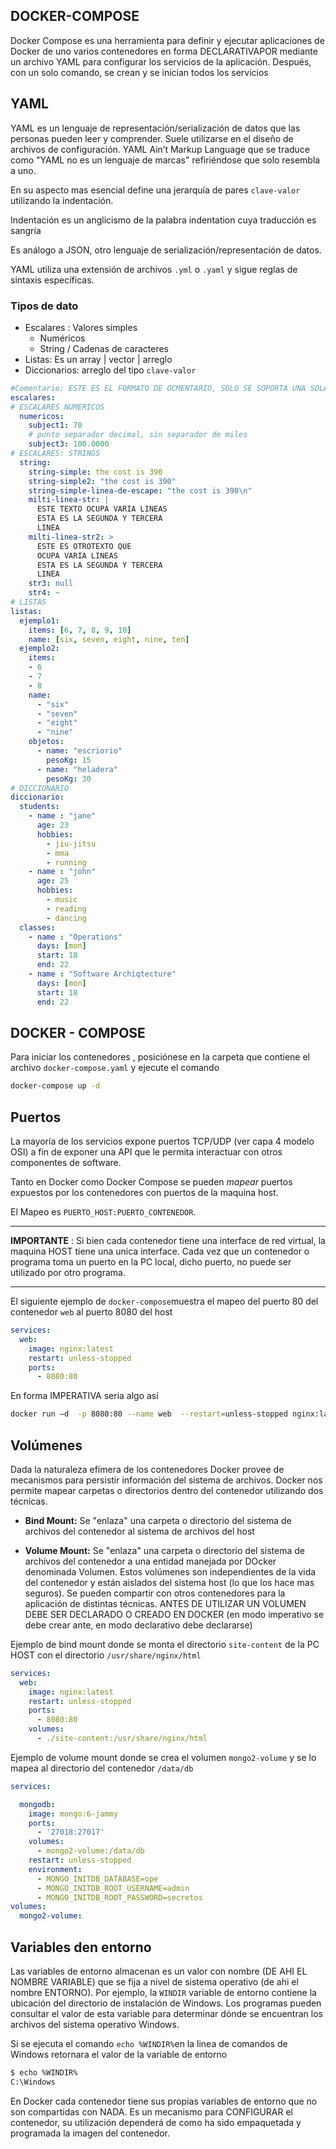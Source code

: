 ## DOCKER-COMPOSE

Docker Compose es una herramienta para definir y ejecutar aplicaciones de Docker de uno varios contenedores en forma DECLARATIVAPOR mediante un archivo YAML para configurar los servicios de la aplicación. Después, con un solo comando, se crean y se inician todos los servicios

## YAML

YAML es un lenguaje de representación/serialización de datos que las personas pueden leer y comprender. Suele utilizarse en el diseño de archivos de configuración. YAML Ain’t Markup Language que se traduce como "YAML no es un lenguaje de marcas" refiriéndose que solo resembla a uno.

En su aspecto mas esencial define una jerarquía de pares `clave-valor` utilizando la indentación.

Indentación es un anglicismo de la palabra indentation cuya traducción es sangría

Es análogo a JSON, otro lenguaje de serialización/representación de datos.

YAML utiliza una extensión de archivos `.yml` o `.yaml` y sigue reglas de sintaxis específicas.

### Tipos de dato

- Escalares : Valores simples
  - Numéricos
  - String / Cadenas de caracteres
- Listas: Es un array | vector | arreglo
- Diccionarios: arreglo del tipo `clave-valor`

```yaml
#Comentario: ESTE ES EL FORMATO DE OCMENTARIO, SOLO SE SOPORTA UNA SOLA LINEA
escalares:
# ESCALARES NUMERICOS
  numericos:
    subject1: 70
    # punto separador decimal, sin separador de miles
    subject3: 100.0000
# ESCALARES: STRINGS
  string:
    string-simple: the cost is 390
    string-simple2: "the cost is 390"
    string-simple-linea-de-escape: "the cost is 390\n"
    milti-linea-str: |
      ESTE TEXTO OCUPA VARIA LINEAS
      ESTA ES LA SEGUNDA Y TERCERA
      LINEA
    milti-linea-str2: >
      ESTE ES OTROTEXTO QUE
      OCUPA VARIA LINEAS
      ESTA ES LA SEGUNDA Y TERCERA
      LINEA
    str3: null
    str4: ~
# LISTAS
listas:
  ejemplo1:
    items: [6, 7, 8, 9, 10]
    name: [six, seven, eight, nine, ten]
  ejemplo2:
    items:
    - 6
    - 7
    - 8
    name:
      - "six"
      - "seven"
      - "eight"
      - "nine"
    objetos:
      - name: "escriorio"
        pesoKg: 15
      - name: "heladera"
        pesoKg: 30
# DICCIONARIO
diccionario:
  students:
    - name : "jane"
      age: 23
      hobbies:
        - jiu-jitsu
        - mma
        - running
    - name : "john"
      age: 25
      hobbies:
        - music
        - reading
        - dancing
  classes:
    - name : "Operations"
      days: [mon]
      start: 18
      end: 22
    - name : "Software Archiqtecture"
      days: [mon]
      start: 18
      end: 22
```

## DOCKER - COMPOSE

Para iniciar los contenedores , posiciónese en la carpeta que contiene el archivo `docker-compose.yaml` y ejecute el comando

```bash
docker-compose up -d
```

## Puertos

La mayoría de los servicios expone puertos TCP/UDP (ver capa 4 modelo OSI) a fin de exponer una API que le permita interactuar con otros componentes de software.

Tanto en Docker como Docker Compose se pueden *mapear* puertos expuestos por los contenedores con puertos de la maquina host.

El Mapeo es `PUERTO_HOST:PUERTO_CONTENEDOR`.

---

**IMPORTANTE** :  Si bien cada contenedor tiene una interface de red virtual, la maquina HOST tiene una unica interface. Cada vez que un contenedor o programa toma un puerto en la PC local, dicho puerto, no puede ser utilizado por otro programa.

---

El siguiente ejemplo de `docker-compose`muestra el mapeo del puerto 80 del contenedor `web` al puerto 8080 del host

```yaml
services:
  web:
    image: nginx:latest
    restart: unless-stopped
    ports:
      - 8080:80
```

En forma IMPERATIVA seria algo así

```bash
docker run –d  -p 8080:80 --name web  --restart=unless-stopped nginx:latest
```

## Volúmenes

Dada la naturaleza efímera de los contenedores Docker provee de mecanismos para persistir información del sistema de archivos. Docker nos permite mapear carpetas o directorios dentro del contenedor utilizando dos técnicas.

- **Bind Mount:** Se "enlaza" una carpeta o directorio del sistema de archivos del contenedor al sistema de archivos del host

- **Volume Mount:** Se "enlaza" una carpeta o directorio del sistema de archivos del contenedor a una entidad manejada por DOcker denominada Volumen. Estos volúmenes son independientes de la vida del contenedor y están aislados del sistema host (lo que los hace mas seguros). Se pueden compartir con otros contenedores para la aplicación de distintas técnicas. ANTES DE UTILIZAR UN VOLUMEN DEBE SER DECLARADO O CREADO EN DOCKER (en modo imperativo se debe crear ante, en modo declarativo debe declararse)

Ejemplo de bind mount donde se monta el directorio `site-content`  de la PC HOST con el directorio `/usr/share/nginx/html`

```yaml
services:
  web:
    image: nginx:latest
    restart: unless-stopped
    ports:
      - 8080:80
    volumes:
      - ./site-content:/usr/share/nginx/html
```


Ejemplo de volume mount donde se crea el volumen `mongo2-volume` y se lo mapea al directorio del contenedor `/data/db`

```yaml
services:

  mongodb:
    image: mongo:6-jammy
    ports:
      - '27018:27017'
    volumes:
      - mongo2-volume:/data/db
    restart: unless-stopped
    environment:
      - MONGO_INITDB_DATABASE=ope
      - MONGO_INITDB_ROOT_USERNAME=admin
      - MONGO_INITDB_ROOT_PASSWORD=secretos
volumes:
  mongo2-volume:
```

## Variables den entorno

Las variables de entorno almacenan es un valor con nombre (DE AHI EL NOMBRE VARIABLE) que se fija a nivel de sistema operativo (de ahi el nombre ENTORNO). Por ejemplo, la `WINDIR` variable de entorno contiene la ubicación del directorio de instalación de Windows. Los programas pueden consultar el valor de esta variable para determinar dónde se encuentran los archivos del sistema operativo Windows.

Si se ejecuta el comando `echo %WINDIR%`en la linea de comandos de Windows retornara el valor de la variable de entorno

```bash
$ echo %WINDIR%
C:\Windows
```

En Docker cada contenedor tiene sus propias variables de entorno que no son compartidas con NADA. Es un mecanismo para CONFIGURAR el contenedor, su utilización dependerá de como ha sido empaquetada y programada la imagen del contenedor.


